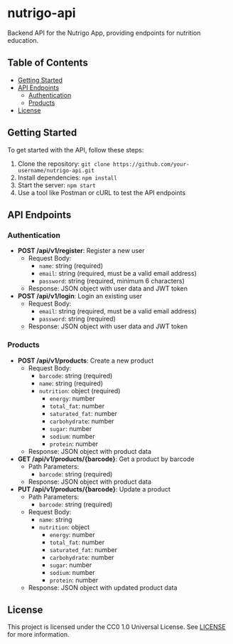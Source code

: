 # nutrigo-api
Backend API for the Nutrigo App, providing endpoints for nutrition education.

## Table of Contents

* [Getting Started](#getting-started)
* [API Endpoints](#api-endpoints)
    + [Authentication](#authentication)
    + [Products](#products)
* [License](#license)

## Getting Started

To get started with the API, follow these steps:

1. Clone the repository: `git clone https://github.com/your-username/nutrigo-api.git`
2. Install dependencies: `npm install`
3. Start the server: `npm start`
4. Use a tool like Postman or cURL to test the API endpoints

## API Endpoints

### Authentication

* **POST /api/v1/register**: Register a new user
    + Request Body:
        - `name`: string (required)
        - `email`: string (required, must be a valid email address)
        - `password`: string (required, minimum 6 characters)
    + Response: JSON object with user data and JWT token
* **POST /api/v1/login**: Login an existing user
    + Request Body:
        - `email`: string (required, must be a valid email address)
        - `password`: string (required)
    + Response: JSON object with user data and JWT token

### Products

* **POST /api/v1/products**: Create a new product
    + Request Body:
        - `barcode`: string (required)
        - `name`: string (required)
        - `nutrition`: object (required)
            - `energy`: number
            - `total_fat`: number
            - `saturated_fat`: number
            - `carbohydrate`: number
            - `sugar`: number
            - `sodium`: number
            - `protein`: number
    + Response: JSON object with product data
* **GET /api/v1/products/{barcode}**: Get a product by barcode
    + Path Parameters:
        - `barcode`: string (required)
    + Response: JSON object with product data
* **PUT /api/v1/products/{barcode}**: Update a product
    + Path Parameters:
        - `barcode`: string (required)
    + Request Body:
        - `name`: string
        - `nutrition`: object
            - `energy`: number
            - `total_fat`: number
            - `saturated_fat`: number
            - `carbohydrate`: number
            - `sugar`: number
            - `sodium`: number
            - `protein`: number
    + Response: JSON object with updated product data

## License

This project is licensed under the CC0 1.0 Universal License. See [LICENSE](LICENSE) for more information.